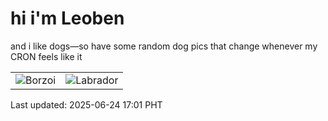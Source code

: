 # hi i'm Leoben

and i like dogs—so have some random dog pics that change whenever my CRON feels like it

|  |  |
|--------|----------|
| ![Borzoi](https://random-dog-vercel.vercel.app/api/random-borzoi?v=1750755663) | ![Labrador](https://random-dog-vercel.vercel.app/api/random-labrador?v=1750755663) |

Last updated: 2025-06-24 17:01 PHT
